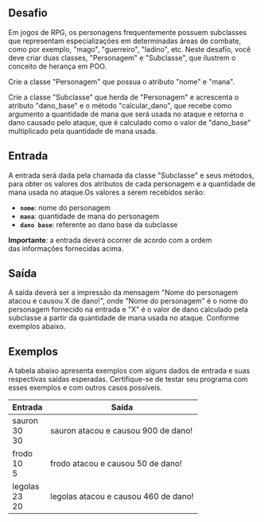 ## **Desafio**

Em jogos de RPG, os personagens frequentemente possuem subclasses que representam especializações em determinadas áreas de combate, como por exemplo, "mago", "guerreiro", "ladino", etc. Neste desafio, você deve criar duas classes, "Personagem" e "Subclasse", que ilustrem o conceito de herança em POO.

Crie a classe "Personagem" que possua o atributo "nome" e "mana".

Crie a classe "Subclasse" que herda de "Personagem" e acrescenta o atributo "dano_base" e o método "calcular_dano", que recebe como argumento a quantidade de mana que será usada no ataque e retorna o dano causado pelo ataque, que é calculado como o valor de "dano_base" multiplicado pela quantidade de mana usada.

## **Entrada**

A entrada será dada pela chamada da classe "Subclasse" e seus métodos, para obter os valores dos atributos de cada personagem e a quantidade de mana usada no ataque.Os valores a serem recebidos serão:

- **`nome`**: nome do personagem
- **`mana`**: quantidade de mana do personagem
- **`dano base`**: referente ao dano base da subclasse

**Importante**: a entrada deverá ocorrer de acordo com a ordem das informações fornecidas acima.

## **Saída**

A saída deverá ser a impressão da mensagem "Nome do personagem atacou e causou X de dano!", onde "Nome do personagem" é o nome do personagem fornecido na entrada e "X" é o valor de dano calculado pela subclasse a partir da quantidade de mana usada no ataque. Conforme exemplos abaixo.

## **Exemplos**

A tabela abaixo apresenta exemplos com alguns dados de entrada e suas respectivas saídas esperadas. Certifique-se de testar seu programa com esses exemplos e com outros casos possíveis.

| Entrada | Saída |
| --- | --- |
| sauron <br> 30 <br>30 | sauron atacou e causou 900 de dano! |
| frodo <br> 10 <br> 5 | frodo atacou e causou 50 de dano! |
| legolas <br> 23 <br> 20 | legolas atacou e causou 460 de dano! |
